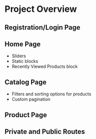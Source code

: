 # Project Overview

## Registration/Login Page

## Home Page

- Sliders
- Static blocks
- Recently Viewed Products block

## Catalog Page

- Filters and sorting options for products
- Custom pagination

## Product Page

## Private and Public Routes
